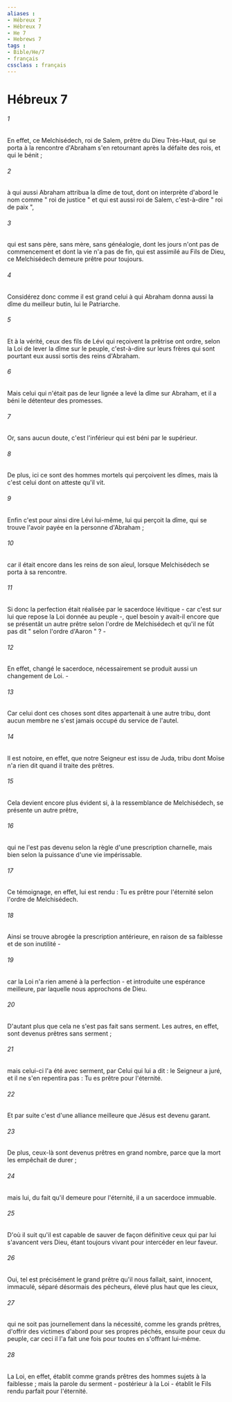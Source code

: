 ```yaml
---
aliases : 
- Hébreux 7
- Hébreux 7
- He 7
- Hebrews 7
tags : 
- Bible/He/7
- français
cssclass : français
---
```


# Hébreux 7

###### 1
En effet, ce Melchisédech, roi de Salem, prêtre du Dieu Très-Haut, qui se porta à la rencontre d'Abraham s'en retournant après la défaite des rois, et qui le bénit ; 
###### 2
à qui aussi Abraham attribua la dîme de tout, dont on interprète d'abord le nom comme " roi de justice " et qui est aussi roi de Salem, c'est-à-dire " roi de paix ", 
###### 3
qui est sans père, sans mère, sans généalogie, dont les jours n'ont pas de commencement et dont la vie n'a pas de fin, qui est assimilé au Fils de Dieu, ce Melchisédech demeure prêtre pour toujours. 
###### 4
Considérez donc comme il est grand celui à qui Abraham donna aussi la dîme du meilleur butin, lui le Patriarche. 
###### 5
Et à la vérité, ceux des fils de Lévi qui reçoivent la prêtrise ont ordre, selon la Loi de lever la dîme sur le peuple, c'est-à-dire sur leurs frères qui sont pourtant eux aussi sortis des reins d'Abraham. 
###### 6
Mais celui qui n'était pas de leur lignée a levé la dîme sur Abraham, et il a béni le détenteur des promesses. 
###### 7
Or, sans aucun doute, c'est l'inférieur qui est béni par le supérieur. 
###### 8
De plus, ici ce sont des hommes mortels qui perçoivent les dîmes, mais là c'est celui dont on atteste qu'il vit. 
###### 9
Enfin c'est pour ainsi dire Lévi lui-même, lui qui perçoit la dîme, qui se trouve l'avoir payée en la personne d'Abraham ; 
###### 10
car il était encore dans les reins de son aïeul, lorsque Melchisédech se porta à sa rencontre. 
###### 11
Si donc la perfection était réalisée par le sacerdoce lévitique - car c'est sur lui que repose la Loi donnée au peuple -, quel besoin y avait-il encore que se présentât un autre prêtre selon l'ordre de Melchisédech et qu'il ne fût pas dit " selon l'ordre d'Aaron " ? - 
###### 12
En effet, changé le sacerdoce, nécessairement se produit aussi un changement de Loi. - 
###### 13
Car celui dont ces choses sont dites appartenait à une autre tribu, dont aucun membre ne s'est jamais occupé du service de l'autel. 
###### 14
Il est notoire, en effet, que notre Seigneur est issu de Juda, tribu dont Moïse n'a rien dit quand il traite des prêtres. 
###### 15
Cela devient encore plus évident si, à la ressemblance de Melchisédech, se présente un autre prêtre, 
###### 16
qui ne l'est pas devenu selon la règle d'une prescription charnelle, mais bien selon la puissance d'une vie impérissable. 
###### 17
Ce témoignage, en effet, lui est rendu : Tu es prêtre pour l'éternité selon l'ordre de Melchisédech. 
###### 18
Ainsi se trouve abrogée la prescription antérieure, en raison de sa faiblesse et de son inutilité - 
###### 19
car la Loi n'a rien amené à la perfection - et introduite une espérance meilleure, par laquelle nous approchons de Dieu. 
###### 20
D'autant plus que cela ne s'est pas fait sans serment. Les autres, en effet, sont devenus prêtres sans serment ; 
###### 21
mais celui-ci l'a été avec serment, par Celui qui lui a dit : le Seigneur a juré, et il ne s'en repentira pas : Tu es prêtre pour l'éternité. 
###### 22
Et par suite c'est d'une alliance meilleure que Jésus est devenu garant. 
###### 23
De plus, ceux-là sont devenus prêtres en grand nombre, parce que la mort les empêchait de durer ; 
###### 24
mais lui, du fait qu'il demeure pour l'éternité, il a un sacerdoce immuable. 
###### 25
D'où il suit qu'il est capable de sauver de façon définitive ceux qui par lui s'avancent vers Dieu, étant toujours vivant pour intercéder en leur faveur. 
###### 26
Oui, tel est précisément le grand prêtre qu'il nous fallait, saint, innocent, immaculé, séparé désormais des pécheurs, élevé plus haut que les cieux, 
###### 27
qui ne soit pas journellement dans la nécessité, comme les grands prêtres, d'offrir des victimes d'abord pour ses propres péchés, ensuite pour ceux du peuple, car ceci il l'a fait une fois pour toutes en s'offrant lui-même. 
###### 28
La Loi, en effet, établit comme grands prêtres des hommes sujets à la faiblesse ; mais la parole du serment - postérieur à la Loi - établit le Fils rendu parfait pour l'éternité. 
